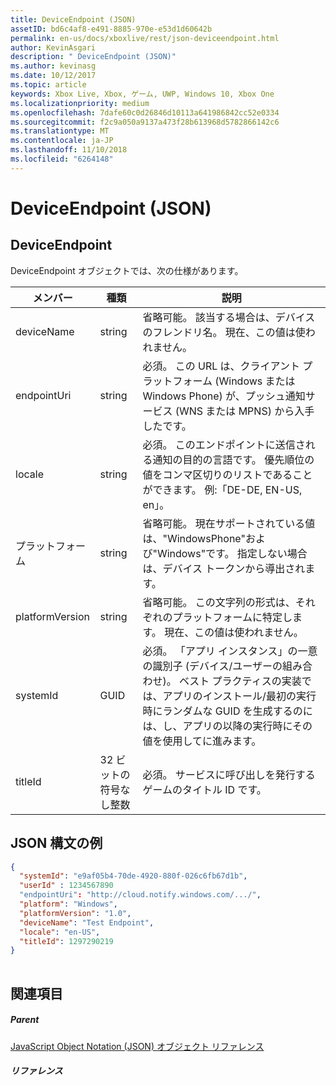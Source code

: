 ```yaml
---
title: DeviceEndpoint (JSON)
assetID: bd6c4af8-e491-8885-970e-e53d1d60642b
permalink: en-us/docs/xboxlive/rest/json-deviceendpoint.html
author: KevinAsgari
description: " DeviceEndpoint (JSON)"
ms.author: kevinasg
ms.date: 10/12/2017
ms.topic: article
keywords: Xbox Live, Xbox, ゲーム, UWP, Windows 10, Xbox One
ms.localizationpriority: medium
ms.openlocfilehash: 7dafe60c0d26846d10113a641986842cc52e0334
ms.sourcegitcommit: f2c9a050a9137a473f28b613968d5782866142c6
ms.translationtype: MT
ms.contentlocale: ja-JP
ms.lasthandoff: 11/10/2018
ms.locfileid: "6264148"
---
```

# <a name="deviceendpoint-json"></a>DeviceEndpoint (JSON)
 
<a id="ID4EO"></a>

 
## <a name="deviceendpoint"></a>DeviceEndpoint
 
DeviceEndpoint オブジェクトでは、次の仕様があります。
 
| メンバー| 種類| 説明| 
| --- | --- | --- | 
| deviceName| string| 省略可能。 該当する場合は、デバイスのフレンドリ名。 現在、この値は使われません。| 
| endpointUri| string| 必須。 この URL は、クライアント プラットフォーム (Windows または Windows Phone) が、プッシュ通知サービス (WNS または MPNS) から入手したです。| 
| locale| string| 必須。 このエンドポイントに送信される通知の目的の言語です。 優先順位の値をコンマ区切りのリストであることができます。 例:「DE-DE, EN-US, en」。| 
| プラットフォーム| string| 省略可能。 現在サポートされている値は、"WindowsPhone"および"Windows"です。 指定しない場合は、デバイス トークンから導出されます。| 
| platformVersion| string| 省略可能。 この文字列の形式は、それぞれのプラットフォームに特定します。 現在、この値は使われません。| 
| systemId| GUID| 必須。 「アプリ インスタンス」の一意の識別子 (デバイス/ユーザーの組み合わせ)。 ベスト プラクティスの実装では、アプリのインストール/最初の実行時にランダムな GUID を生成するのには、し、アプリの以降の実行時にその値を使用してに進みます。| 
| titleId| 32 ビットの符号なし整数| 必須。 サービスに呼び出しを発行するゲームのタイトル ID です。| 
  
<a id="ID4EGD"></a>

 
## <a name="sample-json-syntax"></a>JSON 構文の例
 

```json
{
  "systemId": "e9af05b4-70de-4920-880f-026c6fb67d1b",
  "userId" : 1234567890
  "endpointUri": "http://cloud.notify.windows.com/.../",
  "platform": "Windows",
  "platformVersion": "1.0",
  "deviceName": "Test Endpoint",
  "locale": "en-US",
  "titleId": 1297290219
}
    
```

  
<a id="ID4EPD"></a>

 
## <a name="see-also"></a>関連項目
 
<a id="ID4ERD"></a>

 
##### <a name="parent"></a>Parent 

[JavaScript Object Notation (JSON) オブジェクト リファレンス](atoc-xboxlivews-reference-json.md)

  
<a id="ID4E4D"></a>

 
##### <a name="reference"></a>リファレンス   